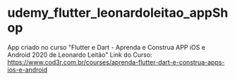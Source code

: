 # udemy_flutter_leonardoleitao_appShop
App criado no curso "Flutter e Dart - Aprenda e Construa APP iOS e Android 2020 de Leonardo Leitão" 
Link do Curso: https://www.cod3r.com.br/courses/aprenda-flutter-dart-e-construa-apps-ios-e-android

